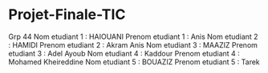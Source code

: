 # Projet-Finale-TIC

Grp 44 
Nom etudiant 1 : 	HAIOUANI
Prenom etudiant 1 : 	Anis
Nom etudiant 2 : 	HAMIDI
Prenom etudiant 2 : 	Akram Anis
Nom etudiant 3 : 	MAAZIZ
Prenom etudiant 3 : 	Adel Ayoub
Nom etudiant 4 : 	Kaddour
Prenom etudiant 4 : Mohamed Kheireddine
Nom etudiant 5 : 	BOUAZIZ
Prenom etudiant 5 : 	Tarek
